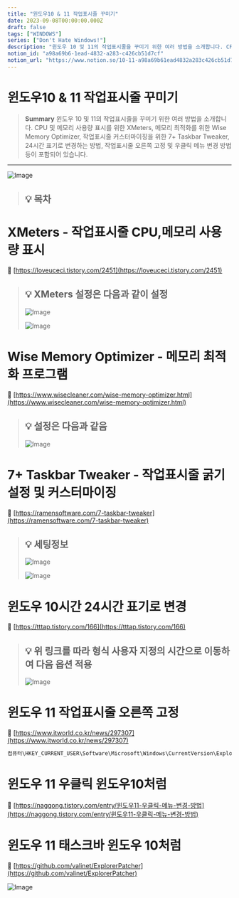```yaml
---
title: "윈도우10 & 11 작업표시줄 꾸미기"
date: 2023-09-08T00:00:00.000Z
draft: false
tags: ["WINDOWS"]
series: ["Don't Hate Windows!"]
description: "윈도우 10 및 11의 작업표시줄을 꾸미기 위한 여러 방법을 소개합니다. CPU 및 메모리 사용량 표시를 위한 XMeters, 메모리 최적화를 위한 Wise Memory Optimizer, 작업표시줄 커스터마이징을 위한 7+ Taskbar Tweaker, 24시간 표기로 변경하는 방법, 작업표시줄 오른쪽 고정 및 우클릭 메뉴 변경 방법 등이 포함되어 있습니다."
notion_id: "a98a69b6-1ead-4832-a283-c426cb51d7cf"
notion_url: "https://www.notion.so/10-11-a98a69b61ead4832a283c426cb51d7cf"
---
```


# 윈도우10 & 11 작업표시줄 꾸미기

> **Summary**
> 윈도우 10 및 11의 작업표시줄을 꾸미기 위한 여러 방법을 소개합니다. CPU 및 메모리 사용량 표시를 위한 XMeters, 메모리 최적화를 위한 Wise Memory Optimizer, 작업표시줄 커스터마이징을 위한 7+ Taskbar Tweaker, 24시간 표기로 변경하는 방법, 작업표시줄 오른쪽 고정 및 우클릭 메뉴 변경 방법 등이 포함되어 있습니다.

---

![Image](https://prod-files-secure.s3.us-west-2.amazonaws.com/09ccd4d5-876c-4bba-bbdf-cc77a0a11257/e63b5c3c-a9fb-445a-9006-54bc65aa710f/Untitled.png?X-Amz-Algorithm=AWS4-HMAC-SHA256&X-Amz-Content-Sha256=UNSIGNED-PAYLOAD&X-Amz-Credential=ASIAZI2LB4666MVNPKRR%2F20250724%2Fus-west-2%2Fs3%2Faws4_request&X-Amz-Date=20250724T102053Z&X-Amz-Expires=3600&X-Amz-Security-Token=IQoJb3JpZ2luX2VjEAIaCXVzLXdlc3QtMiJIMEYCIQCShDZn18L6JspFlQx5Xca2cv9XViou4eL1%2B7AclS81zAIhAM54s7SBHJ8YPow4K6FbWBIY4mh%2BSgzBihTSy8gYYp74Kv8DCCoQABoMNjM3NDIzMTgzODA1Igwv4SgwLZhYsUEtgWMq3ANt7c%2FMfMG4n9FsuO1jHoXJHU4bDkURbjYHlIWmMIWFqxOpUOwOqZZ7Lpe32Twwrqco8igXKFBsTs6yccGd%2B3IPWgIeXejqUzfDfW7yki%2BajsxHb1lLMMVlHWOBczWVSDuYtTm2JDsr3szkewEFq2fJKheEayLkh3ahE9ugTMxxwLlGsd8AO2B4MKPFkY2pdIXWOcWBBAVAylST4qM1Vxmp7f54oJsgqmCzFhUN%2Brhvq6wpeGaLdu%2BU7eCzswLRVY5%2Bgy64eJ28E%2BBXWH%2BSjKo2aV9SZTf3ELedffIxuOjXQ5LcqKHh%2FxGG7Hrebss95qBAc7b8%2BVrcbChxgK4SiEKzXMGdnrs94v3EyLCWnqt%2FzjyE%2Fx%2FIGiLa29Byh7zp56JJ3nlOSm6OlrKHIROfc8AVT5N3nIv6e1dhLOrko6G2rIubhVQ0thiUmgfzP8J7sIih7k3DCyfaNeDWmBir%2F4O%2BLzV3hqMpW9UjC6DVPK5fQSl7rG51lzf7Sc6uD%2FN%2FTy4CKzwdzar6hvG%2Fxb%2Bx0z8aGWTkWZQZ7sovtaorpUC2jsRtEvrGn%2Ftf7JZ%2FCW6rkn08jsXPUejQfB3F1Q0aV1svdOoAotYLAHjc1Qc7Zn0N8fzWTlfLzzdAkaqCFzCV9YfEBjqkAfYvIn3w0qE2yGRm7dxEvkRKwspSf1zhdFWh9rWCeY%2Fn6yGEsAL7nCSVkslnl%2FSyitlaVyvTBh99x1jN5HlLAp2ihgjnZSV8Q5%2F4FKjs9yRflsEXCTt4nnf%2F8wS9fMQdH47KBqk2BSajvQ%2B%2BuAT3E0nxYpMwXLcAMIS4hjXsD2yuPyjdLy1qJwvvmuAOzH3D%2B2UFryctOgCz93bSCBnoAuHJvjYL&X-Amz-Signature=9949859160b3379630df59139e2103a0843a10b243e20dc65c7340fdaab038bb&X-Amz-SignedHeaders=host&x-amz-checksum-mode=ENABLED&x-id=GetObject)

> 💡 **목차**
> ---
>
>

# XMeters - 작업표시줄 CPU,메모리 사용량 표시

🔗 [https://loveuceci.tistory.com/2451](https://loveuceci.tistory.com/2451)

> 💡 **XMeters 설정은 다음과 같이 설정**
> ---
>
> ![Image](https://prod-files-secure.s3.us-west-2.amazonaws.com/09ccd4d5-876c-4bba-bbdf-cc77a0a11257/ea431c70-4a4d-403b-95b6-5fbf5f31fedf/Untitled.png?X-Amz-Algorithm=AWS4-HMAC-SHA256&X-Amz-Content-Sha256=UNSIGNED-PAYLOAD&X-Amz-Credential=ASIAZI2LB466QKYCKFBL%2F20250724%2Fus-west-2%2Fs3%2Faws4_request&X-Amz-Date=20250724T102053Z&X-Amz-Expires=3600&X-Amz-Security-Token=IQoJb3JpZ2luX2VjEAIaCXVzLXdlc3QtMiJHMEUCIQCoC2mVRV7dUkoP%2Fz3WGxMkic%2B%2BecmJhBgcwD3Fi%2BbeWwIgVN3qTjFPrkllFCOnjsNPStQJgq6KWSI7JHz3CbsNo4Eq%2FwMIKhAAGgw2Mzc0MjMxODM4MDUiDFjilVYiimJZr88ngSrcAxHWlJV8W7NuNoBc4ajgoyY7qjnJ9qHxI7qgiu3%2B75ZRYWHs%2FEojQQjxILhMCq8OKhglhbcOgiYP%2BgC57NgDQT4dTEvBUM89D77CAAJuoDbf7XNxI%2F1ceMixdfu25gXPAeX6i0MW8vb5RRCE1eZt%2BHyzpTLxgv%2FGAFl3%2FCdQFEtkNDMHpniwEun%2FXJgHvNSgll2kwBBUZ7d5G1Q5DrILq3U%2FGfJKAdAUjt1176k6k5moaZgzp4FOGxV%2FgBfUpokyHBz%2FoNFHGna6krnA%2FD7TR0hODIW9nOGkUwfy7wfMYpHL7u7fCgd2t1FjVEsit2dtfksz%2FoYxLH03NKfhgMpAhDuJkFJDTF5ZTxM4D%2Bbc0PMccsDesZH9QJvkESmZqiRptc%2Fzm35urXPGiJ6UlTBHHXeeUoIqb0Sq6VPmDnGR7d3O%2FnkVy8gc0yWerhpvQImx3bxKfFre10eXgGldOxz9oc%2FCFnSOKzQarjjJpjXSuYZ8RJ0Pb4l3CJbsGP1pNy%2FY5OfF2aG92X%2ByvZzzU6UR59xVjmhDH3xTVpkQRZt7RUbn8YFTFS717TDNX2PwPCUldjFoFVn7WvJO2MeFwAhEl1WG%2B6E%2BtCxnpB9mdqty%2Fs6xThlhAbWcgDW%2BrbaQMJ72h8QGOqUBkK7SLicNsXSKZ2GqGvqUvA5ceeyfnbYxD3IGwFmfoVn%2Fsr4i%2FtADBxzKMxzI9vu1MYYDtuYmEhQ3%2Bygnp028DByxOfMIGyJSsovoR5ghZauFfkIvLBMctTy3xK9qt1lPTbCPhpCKwQD84%2FxZR8E9AJNyroLjUdRx23a5jkacrAL%2Fi%2F3uTMnMvuiKsWHYalQx4%2FBOnb4UDRFh%2F1wZTyCGrbaxO%2FSm&X-Amz-Signature=91ba77889522f593476ac00844057feabd124a3964aa8e65ed2b955e8b3d0e83&X-Amz-SignedHeaders=host&x-amz-checksum-mode=ENABLED&x-id=GetObject)
>
> ![Image](https://prod-files-secure.s3.us-west-2.amazonaws.com/09ccd4d5-876c-4bba-bbdf-cc77a0a11257/4aea9f09-8055-4f18-be10-bc245992cb47/Untitled.png?X-Amz-Algorithm=AWS4-HMAC-SHA256&X-Amz-Content-Sha256=UNSIGNED-PAYLOAD&X-Amz-Credential=ASIAZI2LB466QKYCKFBL%2F20250724%2Fus-west-2%2Fs3%2Faws4_request&X-Amz-Date=20250724T102053Z&X-Amz-Expires=3600&X-Amz-Security-Token=IQoJb3JpZ2luX2VjEAIaCXVzLXdlc3QtMiJHMEUCIQCoC2mVRV7dUkoP%2Fz3WGxMkic%2B%2BecmJhBgcwD3Fi%2BbeWwIgVN3qTjFPrkllFCOnjsNPStQJgq6KWSI7JHz3CbsNo4Eq%2FwMIKhAAGgw2Mzc0MjMxODM4MDUiDFjilVYiimJZr88ngSrcAxHWlJV8W7NuNoBc4ajgoyY7qjnJ9qHxI7qgiu3%2B75ZRYWHs%2FEojQQjxILhMCq8OKhglhbcOgiYP%2BgC57NgDQT4dTEvBUM89D77CAAJuoDbf7XNxI%2F1ceMixdfu25gXPAeX6i0MW8vb5RRCE1eZt%2BHyzpTLxgv%2FGAFl3%2FCdQFEtkNDMHpniwEun%2FXJgHvNSgll2kwBBUZ7d5G1Q5DrILq3U%2FGfJKAdAUjt1176k6k5moaZgzp4FOGxV%2FgBfUpokyHBz%2FoNFHGna6krnA%2FD7TR0hODIW9nOGkUwfy7wfMYpHL7u7fCgd2t1FjVEsit2dtfksz%2FoYxLH03NKfhgMpAhDuJkFJDTF5ZTxM4D%2Bbc0PMccsDesZH9QJvkESmZqiRptc%2Fzm35urXPGiJ6UlTBHHXeeUoIqb0Sq6VPmDnGR7d3O%2FnkVy8gc0yWerhpvQImx3bxKfFre10eXgGldOxz9oc%2FCFnSOKzQarjjJpjXSuYZ8RJ0Pb4l3CJbsGP1pNy%2FY5OfF2aG92X%2ByvZzzU6UR59xVjmhDH3xTVpkQRZt7RUbn8YFTFS717TDNX2PwPCUldjFoFVn7WvJO2MeFwAhEl1WG%2B6E%2BtCxnpB9mdqty%2Fs6xThlhAbWcgDW%2BrbaQMJ72h8QGOqUBkK7SLicNsXSKZ2GqGvqUvA5ceeyfnbYxD3IGwFmfoVn%2Fsr4i%2FtADBxzKMxzI9vu1MYYDtuYmEhQ3%2Bygnp028DByxOfMIGyJSsovoR5ghZauFfkIvLBMctTy3xK9qt1lPTbCPhpCKwQD84%2FxZR8E9AJNyroLjUdRx23a5jkacrAL%2Fi%2F3uTMnMvuiKsWHYalQx4%2FBOnb4UDRFh%2F1wZTyCGrbaxO%2FSm&X-Amz-Signature=6136a82608e712cc8b524f3c275674e64aaf00150e0b61c36b9ad8291975a3a6&X-Amz-SignedHeaders=host&x-amz-checksum-mode=ENABLED&x-id=GetObject)
>
>

# Wise Memory Optimizer - 메모리 최적화 프로그램

🔗 [https://www.wisecleaner.com/wise-memory-optimizer.html](https://www.wisecleaner.com/wise-memory-optimizer.html)

> 💡 **설정은 다음과 같음**
> ---
>
> ![Image](https://prod-files-secure.s3.us-west-2.amazonaws.com/09ccd4d5-876c-4bba-bbdf-cc77a0a11257/34d4fbfb-52c4-4aa5-a431-17d2d04600bf/Untitled.png?X-Amz-Algorithm=AWS4-HMAC-SHA256&X-Amz-Content-Sha256=UNSIGNED-PAYLOAD&X-Amz-Credential=ASIAZI2LB466SEYLE5VD%2F20250724%2Fus-west-2%2Fs3%2Faws4_request&X-Amz-Date=20250724T102054Z&X-Amz-Expires=3600&X-Amz-Security-Token=IQoJb3JpZ2luX2VjEAIaCXVzLXdlc3QtMiJIMEYCIQCfVkF9e6AJ7nuwx2YoIsf6e8EzpSI4JSnKdge4H9BrZgIhAPkQ06VtjANks%2F0p4V2PThbzLuInLEPOzOdPyoqRNpc3Kv8DCCoQABoMNjM3NDIzMTgzODA1IgySjmJ6TZmwihktA%2BIq3AOx0mXiqxgf%2BLz%2FrXTtn49AvFysIR%2B%2BDw3hoCek2OydA92nqp8Fy5GKxZ9vMedtVye%2Bg7joliSGcJ9TN9wZkNTzy0nDyUlllQ9D1zrf8%2B%2Fz66jtkz6Ek7pif7839GF0wxibLXwjAVzTmXMxUlIhivpZqZWHhkrcCq%2BwyidCpFokomZWIkriBmZKC5jqWzJlK9tQFkb%2FzGpa%2BQtVur5l5xryuWCf%2BeKgN2nFEfGh47mgW60NiQ2EQPenZV4CrujqFN4hOQOxa95cdN%2FylPQZ0DyM24W%2Fz9fobIWVFH9WWXzWbcD5ibWC1qNSeafvRNnC3yLUsqefQyUiLyxmWB%2BSaD3tcZozIQgIqMZ%2BcerMF%2BJQIqDTOsz%2F3USLoveoaPKyLny09uj4x36i3gnaQZY%2FXxavepfnJNpU%2BbGA9z4mvZ5fG7R1AHN%2B2tQXPuW84KF9Cm7wp3nvUkUkksfLDrd7dkAfa3dOhnavqwy6thLJ8TbNDVN4tRmkaQS7y1LYVt6Ke571M%2FRj6CnjnmyNGHSZWUjTNjyECdmjrsYlZT45z5AJFHFC9E817AgKyunGOMifTueXxLHh1UeoNgWa6nq2Jvei5EC9qyW0HBVV9ucKErZ7BP9F2vxOWc9dQn5wwzCG9YfEBjqkAVZ7RzwELkSX4Wd8wSWGk2nWzMKC8AVV4%2BrdEpfVQXf63ExRIIyU5aFEpjeIhDMCtWqbEIRznTBigLJ3aok3efmnE4UD8JvOZM6sriA6TkohdGJqrpC0YLehiTPmMMlHW2W4IfuYsNThFXMGoYd%2FGM8ZdLBzmWRauc6uNEAEhagnEIg3WN%2BlAhnMg1pc8lkYgRXrq06oK0AhTlO4cLLkacxolcRg&X-Amz-Signature=bed6d270cb287e24394f793d2e04a11903cc103849e96ae82eef25d07dc158dc&X-Amz-SignedHeaders=host&x-amz-checksum-mode=ENABLED&x-id=GetObject)
>
>


# **7+ Taskbar Tweaker - 작업표시줄 굵기 설정 및 커스터마이징**

🔗 [https://ramensoftware.com/7-taskbar-tweaker](https://ramensoftware.com/7-taskbar-tweaker)

> 💡 **세팅정보**
> ---
>
> ![Image](https://prod-files-secure.s3.us-west-2.amazonaws.com/09ccd4d5-876c-4bba-bbdf-cc77a0a11257/ad081c3e-f63a-4bc6-a06d-8bd9015290f5/Untitled.png?X-Amz-Algorithm=AWS4-HMAC-SHA256&X-Amz-Content-Sha256=UNSIGNED-PAYLOAD&X-Amz-Credential=ASIAZI2LB466UDZTH2QX%2F20250724%2Fus-west-2%2Fs3%2Faws4_request&X-Amz-Date=20250724T102054Z&X-Amz-Expires=3600&X-Amz-Security-Token=IQoJb3JpZ2luX2VjEAIaCXVzLXdlc3QtMiJHMEUCIQDG2%2FX7ZadSuGhrBDf%2BZFmb8Ydnrv8Ob9uvE8YLVBjArgIgVi6kJRi8OMiOL5LSEg%2B%2FyevY6qmTsTuD7LHZiLjw64kq%2FwMIKhAAGgw2Mzc0MjMxODM4MDUiDGZMU3Nqd1o9uIKSOSrcA0zcONJ99%2BtvY%2Fugk%2FT%2Bq2w9kUUp8oYrpnREBBiiWR3hcWO1BlgAbeLxvuFAH4CHxQGqk0DRSYGtoJ9IG3NScc04zSao4zrRXP5vjNXZTOC2Rt%2FVwhRwFKAPvszsPBZacUeIgQqpgsQBNQAa%2B6Vpmjensy7ue9sw6sfG8X1ytpFXcp%2BGP21xYiRJnRvjTpgnPxlYAt0rF7zHvx9VV0NoyZChrf3cMrYCGVESS%2BhdjNzENNEAL%2BNK43SED4f7reFkFQHsC20Gb0Zj05fN2Mhl4x4ozbypStOMj0aaIigRrjDiTWAB2KDCIzBQAhTt%2BjiO95a3LfTaK%2BzBvDRzjEMSWArS7SNl2arOW6HfYhjF2eU%2B3RMRtIIaN4%2BRtNImr4q2CaOR3DRX8Q3iKOsr5O636AnB9ujQwQ5WBYv2z2gRpCTmknmfpXO%2Fps%2FmAtY1uE23%2BQqkuEChHy0VT7ZGUd7Qmgk1jOg0DKfGT1M4KqpZGQO0TqVz66JUeZUC5fm7pggCmjku2HgDevuh3TxDbYyCZIrmuPXjZtKtKu0ZmFwyC5gz2KJFDe25OtjgVmkq6zaNJX3mhoe4c0HZBupGUu5WmWvvDLPaiYglH581nsd3Fnj4L7TmJQzvf1BLsGxyMKn2h8QGOqUB7gCQ6sG%2Fh1bp3ps14L7ChXHS5OBSJjStuzJW2hMnW8vbTcWZdobgRvOCR40shZja%2F%2FL%2FKzdknRiMwk4Xrm87WwxG5n0vf9E0Jo9fJb76QJuZk%2FOI8UFbt77KSnLLDi2VftIW26AaSe3HakiUtHo%2FZmOvB8fWhZOCkJ4iBwZuzGqWFG04YselDYt44jDHWlKtCNczyk0kJM1dK7zUrGv85VukuXEt&X-Amz-Signature=2a912097771c13e1fe57739a8b0645c8365bf1541b0281d56db2df7e4de3e7b1&X-Amz-SignedHeaders=host&x-amz-checksum-mode=ENABLED&x-id=GetObject)
>
> ![Image](https://prod-files-secure.s3.us-west-2.amazonaws.com/09ccd4d5-876c-4bba-bbdf-cc77a0a11257/e2173dd6-e351-40c8-97c9-177c25b33ec0/Untitled.png?X-Amz-Algorithm=AWS4-HMAC-SHA256&X-Amz-Content-Sha256=UNSIGNED-PAYLOAD&X-Amz-Credential=ASIAZI2LB466UDZTH2QX%2F20250724%2Fus-west-2%2Fs3%2Faws4_request&X-Amz-Date=20250724T102054Z&X-Amz-Expires=3600&X-Amz-Security-Token=IQoJb3JpZ2luX2VjEAIaCXVzLXdlc3QtMiJHMEUCIQDG2%2FX7ZadSuGhrBDf%2BZFmb8Ydnrv8Ob9uvE8YLVBjArgIgVi6kJRi8OMiOL5LSEg%2B%2FyevY6qmTsTuD7LHZiLjw64kq%2FwMIKhAAGgw2Mzc0MjMxODM4MDUiDGZMU3Nqd1o9uIKSOSrcA0zcONJ99%2BtvY%2Fugk%2FT%2Bq2w9kUUp8oYrpnREBBiiWR3hcWO1BlgAbeLxvuFAH4CHxQGqk0DRSYGtoJ9IG3NScc04zSao4zrRXP5vjNXZTOC2Rt%2FVwhRwFKAPvszsPBZacUeIgQqpgsQBNQAa%2B6Vpmjensy7ue9sw6sfG8X1ytpFXcp%2BGP21xYiRJnRvjTpgnPxlYAt0rF7zHvx9VV0NoyZChrf3cMrYCGVESS%2BhdjNzENNEAL%2BNK43SED4f7reFkFQHsC20Gb0Zj05fN2Mhl4x4ozbypStOMj0aaIigRrjDiTWAB2KDCIzBQAhTt%2BjiO95a3LfTaK%2BzBvDRzjEMSWArS7SNl2arOW6HfYhjF2eU%2B3RMRtIIaN4%2BRtNImr4q2CaOR3DRX8Q3iKOsr5O636AnB9ujQwQ5WBYv2z2gRpCTmknmfpXO%2Fps%2FmAtY1uE23%2BQqkuEChHy0VT7ZGUd7Qmgk1jOg0DKfGT1M4KqpZGQO0TqVz66JUeZUC5fm7pggCmjku2HgDevuh3TxDbYyCZIrmuPXjZtKtKu0ZmFwyC5gz2KJFDe25OtjgVmkq6zaNJX3mhoe4c0HZBupGUu5WmWvvDLPaiYglH581nsd3Fnj4L7TmJQzvf1BLsGxyMKn2h8QGOqUB7gCQ6sG%2Fh1bp3ps14L7ChXHS5OBSJjStuzJW2hMnW8vbTcWZdobgRvOCR40shZja%2F%2FL%2FKzdknRiMwk4Xrm87WwxG5n0vf9E0Jo9fJb76QJuZk%2FOI8UFbt77KSnLLDi2VftIW26AaSe3HakiUtHo%2FZmOvB8fWhZOCkJ4iBwZuzGqWFG04YselDYt44jDHWlKtCNczyk0kJM1dK7zUrGv85VukuXEt&X-Amz-Signature=cafd53a100b87c11649aabce00b214b7ecabe1eeb1f6c608b23bc2741cc723e0&X-Amz-SignedHeaders=host&x-amz-checksum-mode=ENABLED&x-id=GetObject)
>
>

# 윈도우 10시간 24시간 표기로 변경

🔗 [https://tttap.tistory.com/166](https://tttap.tistory.com/166)

> 💡 **위 링크를 따라 형식 사용자 지정의 시간으로 이동하여 다음 옵션 적용**
> ---
>
> ![Image](https://prod-files-secure.s3.us-west-2.amazonaws.com/09ccd4d5-876c-4bba-bbdf-cc77a0a11257/044091c6-ea16-462b-a8f0-f75c9a38e3d5/Untitled.png?X-Amz-Algorithm=AWS4-HMAC-SHA256&X-Amz-Content-Sha256=UNSIGNED-PAYLOAD&X-Amz-Credential=ASIAZI2LB466W7KSNH6F%2F20250724%2Fus-west-2%2Fs3%2Faws4_request&X-Amz-Date=20250724T102054Z&X-Amz-Expires=3600&X-Amz-Security-Token=IQoJb3JpZ2luX2VjEAIaCXVzLXdlc3QtMiJHMEUCIQCzxT%2BIDvlQgpOMb3uYpdd9x52bxboIdWYr7jQRPeauNAIgf1JC63nGMm82jxUKda1ZOelKCva%2Feenj75oEwB0CokUq%2FwMIKhAAGgw2Mzc0MjMxODM4MDUiDJ0e92NZYOhhjh6D1yrcAxOq5zDz4qIRcYZAcaNAWFINTskv%2B%2BXP5lZ7mzAFSMezL5zhUXQZn1KRAkrXNEsQaZFFG3xw7Q%2BJTrWBLL3Qcp8CWqot9Ico2lOk3XSzP0kBDgChchAx21dJpkFdO8w3Qdar%2BY3fnV0ccv5sL4f%2FgR1EJTVrmuw2JQ8zdj7rQ8zBZ4kMfkmFKlBUimooT8oF00QobK681L9AoaYDPkOxmQS95PD3YpVUTVBuK0WkUmT7KshmugFjK2eADBED5Y0bBUZuurEoea3HacYcrf8Gu88SKg17QF7pyUZck0xGVTuBaR4G7VsTLR1UIzigNVM6HdCuBZJaRyNIzB72gN8zV5cXFJ632nWq76W%2FYXzxNmNVptJPVBCWPjyHZ9rVzoA7Oy1%2F%2F5jSK2O24TVlsiXPUWIsFCo5ug5R2KMyw9hIRr0Sm6kRTamIrb6eFeIYwCy7kV9suok3YnBIQfOZ78JcbkNiA3wdtYh2%2BT%2FjWY1VJc81jxbZhYsrNOfv3l7n4rqhamcmOAvMME2LLppB5yDvsrbc9KWYYcSRRsMIEmsW7y9xG1l6NZyv9NIRpGNsOj9V6q%2F6GDQK6fKHXermLybqlJyZMckV5k4%2BhTB%2FSfBOmY3ux%2FnxWLewp7rEBCovMP70h8QGOqUBRDlnOX5WyPxW39S5ltExGj3%2FlACBi56v4zvnol8Z%2F3xgV%2BfF27E9bA2v3mcYQR7uoyfUYOzJion5KUgRxUyNiBBDX6Vt%2B8iKCiR2SE%2BSsxv%2FmfSQtSjY3tkotPgtLFnRRo0iLntZ6ZoUtp%2BLO1dc8DnP5Bm6f0FLJFWeOvaYgyZR3eUX6Bv%2FwMTXkX%2BbQ5q1sPhh3LR8lGhlbWC8K1OAVGQElz3c&X-Amz-Signature=c92348380ccb1e095dc74c6cb295536b20ae3e1922b04ff3bb6f425e9f26b624&X-Amz-SignedHeaders=host&x-amz-checksum-mode=ENABLED&x-id=GetObject)
>
>



# 윈도우 11 작업표시줄 오른쪽 고정

🔗 [https://www.itworld.co.kr/news/297307](https://www.itworld.co.kr/news/297307)

```javascript
컴퓨터\HKEY_CURRENT_USER\Software\Microsoft\Windows\CurrentVersion\Explorer\StuckRects3
```


# 윈도우 11 우클릭 윈도우10처럼

🔗 [https://naggong.tistory.com/entry/윈도우11-우클릭-메뉴-변경-방법](https://naggong.tistory.com/entry/윈도우11-우클릭-메뉴-변경-방법)


# 윈도우 11 태스크바 윈도우 10처럼

🔗 [https://github.com/valinet/ExplorerPatcher](https://github.com/valinet/ExplorerPatcher)

![Image](https://prod-files-secure.s3.us-west-2.amazonaws.com/09ccd4d5-876c-4bba-bbdf-cc77a0a11257/c4ea689e-876d-4e5c-b515-de596fe399dc/Untitled.png?X-Amz-Algorithm=AWS4-HMAC-SHA256&X-Amz-Content-Sha256=UNSIGNED-PAYLOAD&X-Amz-Credential=ASIAZI2LB4666MVNPKRR%2F20250724%2Fus-west-2%2Fs3%2Faws4_request&X-Amz-Date=20250724T102053Z&X-Amz-Expires=3600&X-Amz-Security-Token=IQoJb3JpZ2luX2VjEAIaCXVzLXdlc3QtMiJIMEYCIQCShDZn18L6JspFlQx5Xca2cv9XViou4eL1%2B7AclS81zAIhAM54s7SBHJ8YPow4K6FbWBIY4mh%2BSgzBihTSy8gYYp74Kv8DCCoQABoMNjM3NDIzMTgzODA1Igwv4SgwLZhYsUEtgWMq3ANt7c%2FMfMG4n9FsuO1jHoXJHU4bDkURbjYHlIWmMIWFqxOpUOwOqZZ7Lpe32Twwrqco8igXKFBsTs6yccGd%2B3IPWgIeXejqUzfDfW7yki%2BajsxHb1lLMMVlHWOBczWVSDuYtTm2JDsr3szkewEFq2fJKheEayLkh3ahE9ugTMxxwLlGsd8AO2B4MKPFkY2pdIXWOcWBBAVAylST4qM1Vxmp7f54oJsgqmCzFhUN%2Brhvq6wpeGaLdu%2BU7eCzswLRVY5%2Bgy64eJ28E%2BBXWH%2BSjKo2aV9SZTf3ELedffIxuOjXQ5LcqKHh%2FxGG7Hrebss95qBAc7b8%2BVrcbChxgK4SiEKzXMGdnrs94v3EyLCWnqt%2FzjyE%2Fx%2FIGiLa29Byh7zp56JJ3nlOSm6OlrKHIROfc8AVT5N3nIv6e1dhLOrko6G2rIubhVQ0thiUmgfzP8J7sIih7k3DCyfaNeDWmBir%2F4O%2BLzV3hqMpW9UjC6DVPK5fQSl7rG51lzf7Sc6uD%2FN%2FTy4CKzwdzar6hvG%2Fxb%2Bx0z8aGWTkWZQZ7sovtaorpUC2jsRtEvrGn%2Ftf7JZ%2FCW6rkn08jsXPUejQfB3F1Q0aV1svdOoAotYLAHjc1Qc7Zn0N8fzWTlfLzzdAkaqCFzCV9YfEBjqkAfYvIn3w0qE2yGRm7dxEvkRKwspSf1zhdFWh9rWCeY%2Fn6yGEsAL7nCSVkslnl%2FSyitlaVyvTBh99x1jN5HlLAp2ihgjnZSV8Q5%2F4FKjs9yRflsEXCTt4nnf%2F8wS9fMQdH47KBqk2BSajvQ%2B%2BuAT3E0nxYpMwXLcAMIS4hjXsD2yuPyjdLy1qJwvvmuAOzH3D%2B2UFryctOgCz93bSCBnoAuHJvjYL&X-Amz-Signature=a17893677af2b9d99d2fb5a164c270058673b9f02a6ee76307ac2b231bcf8b70&X-Amz-SignedHeaders=host&x-amz-checksum-mode=ENABLED&x-id=GetObject)

